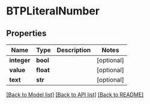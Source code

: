 # BTPLiteralNumber

## Properties
Name | Type | Description | Notes
------------ | ------------- | ------------- | -------------
**integer** | **bool** |  | [optional] 
**value** | **float** |  | [optional] 
**text** | **str** |  | [optional] 

[[Back to Model list]](../README.md#documentation-for-models) [[Back to API list]](../README.md#documentation-for-api-endpoints) [[Back to README]](../README.md)



